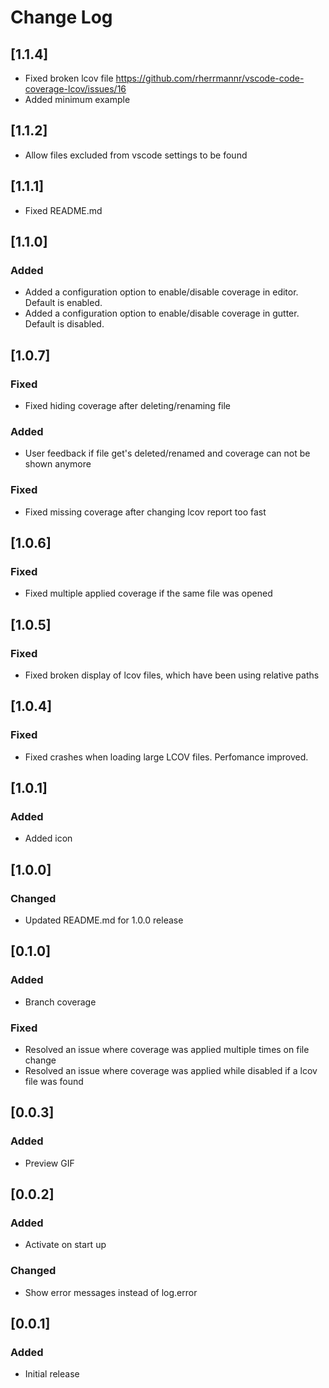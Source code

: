 # Change Log

## [1.1.4]
  - Fixed broken lcov file https://github.com/rherrmannr/vscode-code-coverage-lcov/issues/16
  - Added minimum example

## [1.1.2]
  - Allow files excluded from vscode settings to be found

## [1.1.1]
  - Fixed README.md

## [1.1.0]

### Added
  - Added a configuration option to enable/disable coverage in editor. Default is enabled.
  - Added a configuration option to enable/disable coverage in gutter. Default is disabled.

## [1.0.7]

### Fixed
- Fixed hiding coverage after deleting/renaming file

### Added
- User feedback if file get's deleted/renamed and coverage can not be shown anymore

### Fixed
- Fixed missing coverage after changing lcov report too fast

## [1.0.6]

### Fixed
- Fixed multiple applied coverage if the same file was opened

## [1.0.5]

### Fixed
- Fixed broken display of lcov files, which have been using relative paths

## [1.0.4]

### Fixed
- Fixed crashes when loading large LCOV files. Perfomance improved.

## [1.0.1]

### Added
- Added icon

## [1.0.0]

### Changed
- Updated README.md for 1.0.0 release

## [0.1.0]

### Added
- Branch coverage

### Fixed
- Resolved an issue where coverage was applied multiple times on file change
- Resolved an issue where coverage was applied while disabled if a lcov file was found

## [0.0.3]

### Added
- Preview GIF

## [0.0.2]

### Added
- Activate on start up

### Changed
- Show error messages instead of log.error

## [0.0.1]

### Added
- Initial release